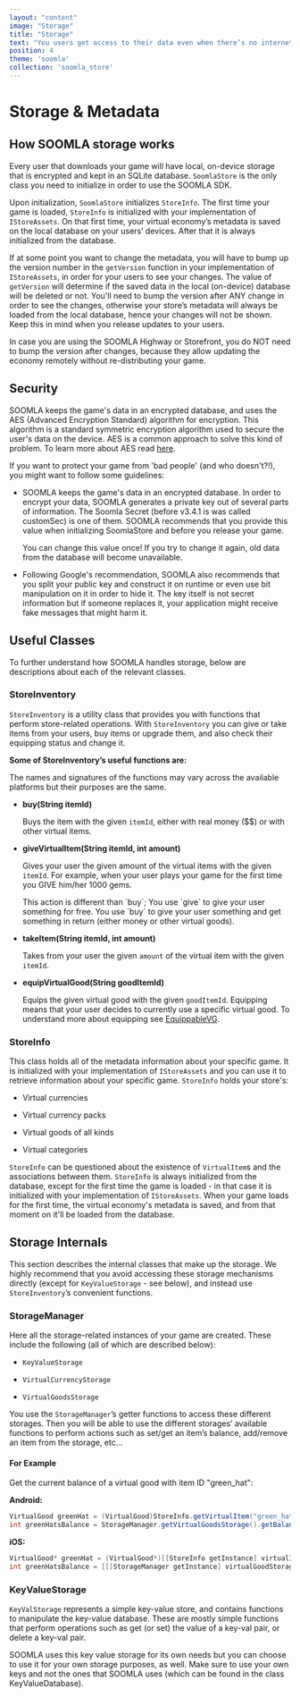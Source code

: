 ```yaml
---
layout: "content"
image: "Storage"
title: "Storage"
text: "You users get access to their data even when there’s no internet around. Our encrypted local storage is designed just for that."
position: 4
theme: 'soomla'
collection: 'soomla_store'
---
```


# **Storage & Metadata**

## How SOOMLA storage works

Every user that downloads your game will have local, on-device storage that is encrypted and kept in an SQLite database. `SoomlaStore` is the only class you need to initialize in order to use the SOOMLA SDK.

Upon initialization, `SoomlaStore` initializes `StoreInfo`. The first time your game is loaded, `StoreInfo` is initialized with your implementation of `IStoreAssets`. On that first time, your virtual economy’s metadata is saved on the local database on your users’ devices. After that it is always initialized from the database.

If at some point you want to change the metadata, you will have to bump up the version number in the `getVersion` function in your implementation of `IStoreAssets`, in order for your users to see your changes. The value of `getVersion` will determine if the saved data in the local (on-device) database will be deleted or not. You'll need to bump the version after ANY change in order to see the changes, otherwise your store’s metadata will always be loaded from the local database, hence your changes will not be shown. Keep this in mind when you release updates to your users.

<div class="info-box">In case you are using the SOOMLA Highway or Storefront, you do NOT need to bump the version after changes, because they allow updating the economy remotely without re-distributing your game.</div>

## Security

SOOMLA keeps the game's data in an encrypted database, and uses the AES (Advanced Encryption Standard) algorithm for encryption. This algorithm is a standard symmetric encryption algorithm used to secure the user's data on the device. AES is a common approach to solve this kind of problem. To learn more about AES read [here](http://en.wikipedia.org/wiki/Advanced_Encryption_Standard).

If you want to protect your game from 'bad people' (and who doesn't?!), you might want to follow some guidelines:

- SOOMLA keeps the game's data in an encrypted database. In order to encrypt your data, SOOMLA generates a private key out of several parts of information. The Soomla Secret (before v3.4.1 is was called customSec) is one of them. SOOMLA recommends that you provide this value when initializing SoomlaStore and before you release your game.

  <div class="warning-box">You can change this value once! If you try to change it again, old data from the database will become unavailable.</div>

- Following Google's recommendation, SOOMLA also recommends that you split your public key and construct it on runtime or even use bit manipulation on it in order to hide it. The key itself is not secret information but if someone replaces it, your application might receive fake messages that might harm it.

## **Useful Classes**
To further understand how SOOMLA handles storage, below are descriptions about each of the relevant classes.

### StoreInventory
`StoreInventory` is a utility class that provides you with functions that perform store-related operations. With `StoreInventory` you can give or take items from your users, buy items or upgrade them, and also check their equipping status and change it.

**Some of StoreInventory’s useful functions are:**

<div class="info-box">The names and signatures of the functions may vary across the available platforms but their purposes are the same.</div>

- **buy(String itemId)**

  Buys the item with the given `itemId`, either with real money ($$) or with other virtual items.

- **giveVirtualItem(String itemId, int amount)**

  Gives your user the given amount of the virtual items with the given `itemId`. For example, when your user plays your game for the first time you GIVE him/her 1000 gems.

    <div class="info-box">This action is different than `buy`; You use `give` to give your user something for free. You use `buy` to give your user something and get something in return (either money or other virtual goods).</div>

- **takeItem(String itemId, int amount)**

  Takes from your user the given `amount` of the virtual item with the given `itemId`.

- **equipVirtualGood(String goodItemId)**

  Equips the given virtual good with the given `goodItemId`. Equipping means that your user decides to currently use a specific virtual good. To understand more about equipping see [EquippableVG](/docs/soomla/store/EconomyModel#equippablevg).

### StoreInfo
This class holds all of the metadata information about your specific game. It is initialized with your implementation of `IStoreAssets` and you can use it to retrieve information about your specific game. `StoreInfo` holds your store's:

- Virtual currencies

- Virtual currency packs

- Virtual goods of all kinds

- Virtual categories

`StoreInfo` can be questioned about the existence of `VirtualItem`s and the associations between them.
`StoreInfo` is always initialized from the database, except for the first time the game is loaded - in that case it is initialized with your implementation of `IStoreAssets`. When your game loads for the first time, the virtual economy's metadata is saved, and from that moment on it'll be loaded from the database.

## **Storage Internals**

This section describes the internal classes that make up the storage. We highly recommend that you avoid accessing these storage mechanisms directly (except for `KeyValueStorage` - see below), and instead use `StoreInventory`’s convenient functions.

### StorageManager
Here all the storage-related instances of your game are created. These include the following (all of which are described below):

- `KeyValueStorage`

- `VirtualCurrencyStorage`

- `VirtualGoodsStorage`

You use the `StorageManager`’s getter functions to access these different storages. Then you will be able to use the different storages’ available functions to perform actions such as set/get an item’s balance, add/remove an item from the storage, etc…

#### **For Example**
Get the current balance of a virtual good with item ID "green_hat":

**Android:**

``` java
VirtualGood greenHat = (VirtualGood)StoreInfo.getVirtualItem("green_hat");
int greenHatsBalance = StorageManager.getVirtualGoodsStorage().getBalance(greenHat);
```

**iOS:**

``` objectivec
VirtualGood* greenHat = (VirtualGood*)[[StoreInfo getInstance] virtualItemWithId:@"green_hat"];
int greenHatsBalance = [[[StorageManager getInstance] virtualGoodStorage] balanceForItem:greenHat];
```

### KeyValueStorage

`KeyValStorage` represents a simple key-value store, and contains functions to manipulate the key-value database. These are mostly simple functions that perform operations such as get (or set) the value of a key-val pair, or delete a key-val pair.

<div class="info-box">SOOMLA uses this key value storage for its own needs but you can choose to use it for your own storage purposes, as well. Make sure to use your own keys and not the ones that SOOMLA uses (which can be found in the class KeyValueDatabase).</div>
